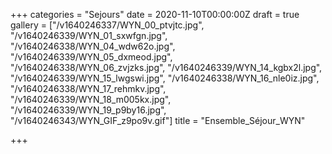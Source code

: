 +++
categories = "Sejours"
date = 2020-11-10T00:00:00Z
draft = true
gallery = ["/v1640246337/WYN_00_ptvjtc.jpg", "/v1640246339/WYN_01_sxwfgn.jpg", "/v1640246338/WYN_04_wdw62o.jpg", "/v1640246339/WYN_05_dxmeod.jpg", "/v1640246338/WYN_06_zvjzks.jpg", "/v1640246339/WYN_14_kgbx2l.jpg", "/v1640246339/WYN_15_lwgswi.jpg", "/v1640246338/WYN_16_nle0iz.jpg", "/v1640246338/WYN_17_rehmkv.jpg", "/v1640246339/WYN_18_m005kx.jpg", "/v1640246339/WYN_19_p9by16.jpg", "/v1640246343/WYN_GIF_z9po9v.gif"]
title = "Ensemble_Séjour_WYN"

+++
